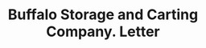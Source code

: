 ---
doi: 10.7916/D8Q541NQ
date_other: '1920'
date_other_textual: 1920-1929
form: correspondence
genre:
- Letters (correspondence)
name:
- Buffalo Storage and Carting Company
object_in_context_url: https://biggert.cul.columbia.edu/items/view/ave_biggert_00884
subject_hierarchical_geographic:
- Buffalo, New York, United States
subject_name:
- Buffalo Storage and Carting Company
title: Buffalo Storage and Carting Company. Letter
sort_title: Buffalo Storage and Carting Company. Letter
call_number: ave_biggert_00884
coordinates:
- 42.90472222222222,-78.84944444444444
pid: ave_biggert_00884
identifiers: ave_biggert_00884
thumbnail: false
permalink: /biggert/ave_biggert_00884/
layout: iiif-image-page
---